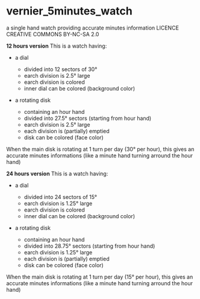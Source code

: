 # vernier_5minutes_watch
a single hand watch providing accurate minutes information
LICENCE CREATIVE COMMONS BY-NC-SA 2.0

**12 hours version**
This is a watch having:
- a dial 
  * divided into 12 sectors of 30°
  * earch division is 2.5° large
  * earch division is colored
  * inner dial can be colored (background color)

- a rotating disk
  * containing an hour hand
  * divided into 27.5° sectors (starting from hour hand)
  * earch division is 2.5° large
  * each division is (partially) emptied
  * disk can be colored (face color)

When the main disk is rotating at 1 turn per day (30° per hour),
this gives an accurate minutes informations (like a minute hand 
turning arround the hour hand)


**24 hours version**
This is a watch having:
- a dial 
  * divided into 24 sectors of 15°
  * earch division is 1.25° large
  * earch division is colored
  * inner dial can be colored (background color)

- a rotating disk
  * containing an hour hand
  * divided into 28.75° sectors (starting from hour hand)
  * earch division is 1.25° large
  * each division is (partially) emptied
  * disk can be colored (face color)

When the main disk is rotating at 1 turn per day (15° per hour),
this gives an accurate minutes informations (like a minute hand 
turning arround the hour hand)

